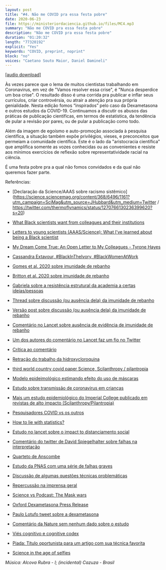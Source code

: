 ```yaml
---
layout: post
title: "#4. Não me COVID pra essa festa pobre"
date: 2020-06-23
file: https://ministeriordaciencia.github.io/files/MC4.mp3
summary: "Não me COVID pra essa festa pobre"
description: "Não me COVID pra essa festa pobre"
duration: "01:20:32"
length: "77320192"
explicit: "Yes"
keywords: "COVID, preprint, noprint"
block: "no"
voices: "Caetano Souto Maior, Daniel Damineli"
---
```



[[audio download]](https://ministeriodaciencia.github.io/files/MC4.mp3)

Às vezes parece que o lema de muitos cientistas trabalhando em Coronavirus, em vez de "Vamos resolver essa crise", é "Nunca desperdice um boa crise". O resultado disso é uma corrida pra publicar e inflar seus currículos, criar controvérsia, ou atrair a atenção pra sua própria genialidade. Nesta edição fomos “inspirados” pelo caso da Dexametasona e outros estudos da COVID-19. Continuamos a discutir os abusos das práticas de publicação científicas, em termos de estatística, da tendência de pular a revisão por pares, ou de pular a publicação como todo.

Além da imagem de egoísmo e auto-promoção associada à pesquisa científica, a situação também expõe privilégios, vieses, e preconceitos que permeiam a comunidade científica. Este é o lado da "aristocracia científica" que amplifica somente as vozes conhecidas ou as convenientes e resiste aos mínimos exercícios de reflexão sobre representatividade racial na ciência.

É uma festa pobre pra a qual não fomos convidados e da qual não queremos fazer parte.  

<!-- Notas e referências: https://ministeriodaciencia.github.io/posts/2020-06-23-nao-me-COVID.html -->


Referências:
- [Declaração da Science/AAAS sobre racismo sistêmico](https://science.sciencemag.org/content/368/6496/1161?utm_campaign=SciMag&utm_source=JHubbard&utm_medium=Twitter / https://twitter.com/thermoflynamics/status/1270766130236399620?s=20)

- [What Black scientists want from colleagues and their institutions](https://www.nature.com/articles/d41586-020-01883-8)

- [Letters to young scientists (AAAS/Science): What I've learned about being a Black scientist](https://www.sciencemag.org/careers/2020/06/what-ive-learned-about-being-black-scientist)

- [My Dream Come True: An Open Letter to My Colleagues - Tyrone Hayes](https://rothfelslab.berkeley.edu/2020/06/04/the-rothfels-lab-stands-against-racism-everywhere/)

- [Cassandra Extavour, #BlackInTheIvory, #BlackWomenAtWork](https://twitter.com/redmakeda/status/847027015035191296?s=20)

- [Gomes et al. 2020 sobre imunidade de rebanho](https://www.medrxiv.org/content/10.1101/2020.04.27.20081893v3)

- [Britton et al. 2020 sobre imunidade de rebanho](https://www.medrxiv.org/content/10.1101/2020.05.06.20093336v2)

- [Gabriela sobre a resistência estrutural da academia a certas ideias/pessoas](https://twitter.com/mgmgomes1/status/1267803347748347904)

- [Thread sobre discussão (ou ausência dela) da imunidade de rebanho](https://twitter.com/caesoma/status/1272020542485409795)

- [Versão post sobre discussão (ou ausência dela) da imunidade de rebanho](https://medium.com/@caesoma/are-we-solving-the-most-pressing-scientific-issues-in-mathematical-modeling-of-coronavirus-df733abbe57a)

- [Comentário no Lancet sobre ausência de evidência de imunidade de rebanho](https://www.thelancet.com/journals/lancet/article/PIIS0140-67362031357-X/fulltext)
- [Um dos autores do comentário no Lancet faz um fio no Twitter](https://twitter.com/ArisKatzourakis/status/1271209625157881857?s=20)
- [Crítica ao comentário](https://twitter.com/LourencoJML/status/1271359409130799105?s=20)

- [Retração do trabalho da hidroxycloroquina](https://www.statnews.com/2020/06/04/lancet-retracts-major-covid-19-paper-that-raised-safety-concerns-about-malaria-drugs/)

- [third world country covid paper Science, Scilanthropy / pilantropia](https://science.sciencemag.org/content/early/2020/06/11/science.abc0035)

- [Modelo epideimológico estimando efeito do uso de máscaras]( https://royalsocietypublishing.org/doi/pdf/10.1098/rspa.2020.0376 )

- [Estudo sobre transmissão de coronavirus em crianças](https://www.nature.com/articles/s41591-020-0962-9)

- [Mais um estudo epidemiológico do Imperial College publicado em revistas de alto impacto (Scilanthropy/Pilantropia)](https://science.sciencemag.org/content/early/2020/06/11/science.abc0035)

- [Pesquisadores COVID vs os outros](https://twitter.com/OdedRechavi/status/1273095583935467522?s=20)

- [How to lie with statistics?](http://faculty.neu.edu.cn/cc/zhangyf/papers/How-to-Lie-with-Statistics.pdf)

- [Estudo no lancet sobre o impact to distanciamento social](https://www.thelancet.com/journals/lancet/article/PIIS0140-67362031142-9/fulltext)
- [Comentário do twitter de David Spiegelhalter sobre falhas na interpretação](https://twitter.com/d_spiegel/status/1271366444819927042)

- [Quarteto de Anscombe](https://pt.wikipedia.org/wiki/Quarteto_de_Anscombe)

- [Estudo da PNAS com uma série de falhas graves](https://www.pnas.org/content/early/2020/06/10/2009637117)
- [Discussão de algumas questões técnicas problemáticas](https://twitter.com/KateGrabowski/status/1271542361244352514?s=20)
- [Repercussão na imprensa geral](https://www.nytimes.com/2020/06/18/health/coronavirus-retractions-studies.html?referringSource=articleShare )

- [Science vs Podcast: The Mask wars](https://gimletmedia.com/shows/science-vs/xjheev2/coronavirus-the-mask-wars?utm_source=gimletPlayer&utm_medium=copyShare&utm_campaign=gimletPlayer )

- [Oxford Dexametasona Press Release](http://www.ox.ac.uk/news/2020-06-16-low-cost-dexamethasone-reduces-death-one-third-hospitalised-patients-severe)

- [Paulo Lotufo tweet sobre a dexametasona](https://twitter.com/PauloLotufo/status/1273079082339700736)

- [Comentário da Nature sem nenhum dado sobre o estudo](https://www.nature.com/articles/d41586-020-01824-5)

- [Viés cognitivo e cognitive codex](https://www.teachthought.com/critical-thinking/the-cognitive-bias-codex-a-visual-of-180-cognitive-biases/#:~:text=A%20cognitive%20bias%20is%20an,%E2%80%93and%20often%20irrational%E2%80%93conclusions.)


- [Piada: Título oportunista para um artigo com sua técnica favorita](https://twitter.com/masonporter/status/1273054551583555585)

- [Science in the age of selfies](https://www.pnas.org/content/113/34/9384.short)

_Música: Alcova Rubra - I; (incidental) Cazuza - Brasil_
